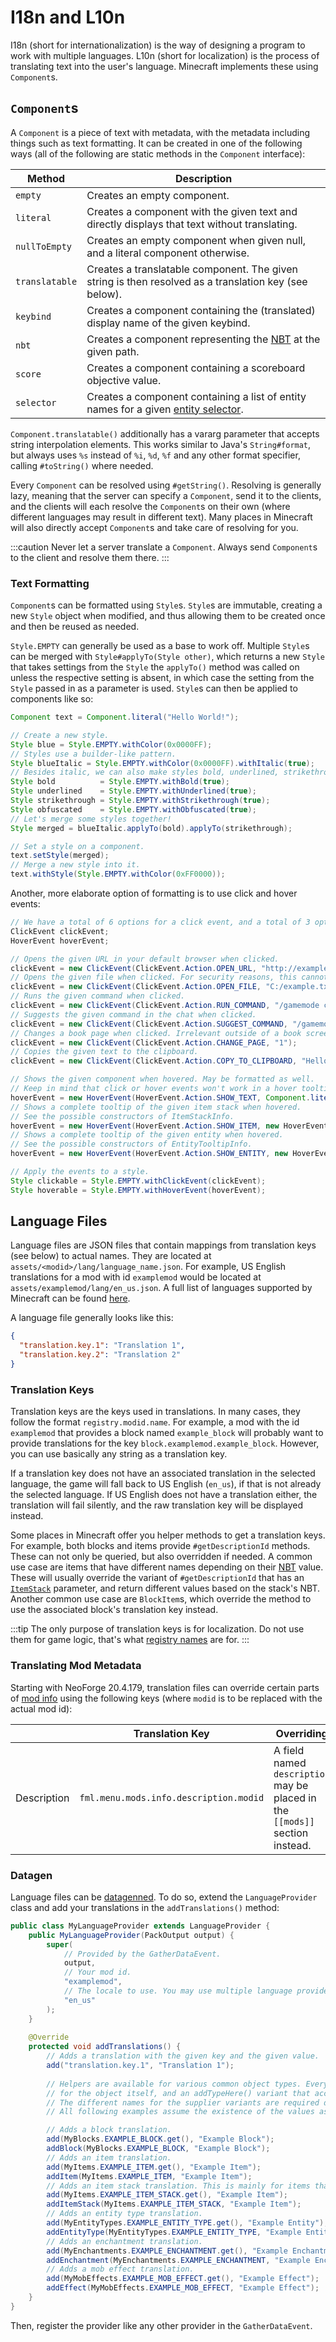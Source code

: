 # I18n and L10n

I18n (short for internationalization) is the way of designing a program to work with multiple languages. L10n (short for localization) is the process of translating text into the user's language. Minecraft implements these using `Component`s.

## `Component`s

A `Component` is a piece of text with metadata, with the metadata including things such as text formatting. It can be created in one of the following ways (all of the following are static methods in the `Component` interface):

| Method         | Description                                                                                           |
|----------------|-------------------------------------------------------------------------------------------------------|
| `empty`        | Creates an empty component.                                                                           |
| `literal`      | Creates a component with the given text and directly displays that text without translating.          |
| `nullToEmpty`  | Creates an empty component when given null, and a literal component otherwise.                        |
| `translatable` | Creates a translatable component. The given string is then resolved as a translation key (see below). |
| `keybind`      | Creates a component containing the (translated) display name of the given keybind.                    |
| `nbt`          | Creates a component representing the [NBT][nbt] at the given path.                                    |
| `score`        | Creates a component containing a scoreboard objective value.                                          |
| `selector`     | Creates a component containing a list of entity names for a given [entity selector][selector].        |

`Component.translatable()` additionally has a vararg parameter that accepts string interpolation elements. This works similar to Java's `String#format`, but always uses `%s` instead of `%i`, `%d`, `%f` and any other format specifier, calling `#toString()` where needed.

Every `Component` can be resolved using `#getString()`. Resolving is generally lazy, meaning that the server can specify a `Component`, send it to the clients, and the clients will each resolve the `Component`s on their own (where different languages may result in different text). Many places in Minecraft will also directly accept `Component`s and take care of resolving for you.

:::caution
Never let a server translate a `Component`. Always send `Component`s to the client and resolve them there.
:::

### Text Formatting

`Component`s can be formatted using `Style`s. `Style`s are immutable, creating a new `Style` object when modified, and thus allowing them to be created once and then be reused as needed.

`Style.EMPTY` can generally be used as a base to work off. Multiple `Style`s can be merged with `Style#applyTo(Style other)`, which returns a new `Style` that takes settings from the `Style` the `applyTo()` method was called on unless the respective setting is absent, in which case the setting from the `Style` passed in as a parameter is used. `Style`s can then be applied to components like so:

```java
Component text = Component.literal("Hello World!");

// Create a new style.
Style blue = Style.EMPTY.withColor(0x0000FF);
// Styles use a builder-like pattern.
Style blueItalic = Style.EMPTY.withColor(0x0000FF).withItalic(true);
// Besides italic, we can also make styles bold, underlined, strikethrough, or obfuscated.
Style bold          = Style.EMPTY.withBold(true);
Style underlined    = Style.EMPTY.withUnderlined(true);
Style strikethrough = Style.EMPTY.withStrikethrough(true);
Style obfuscated    = Style.EMPTY.withObfuscated(true);
// Let's merge some styles together!
Style merged = blueItalic.applyTo(bold).applyTo(strikethrough);

// Set a style on a component.
text.setStyle(merged);
// Merge a new style into it.
text.withStyle(Style.EMPTY.withColor(0xFF0000));
```

Another, more elaborate option of formatting is to use click and hover events:

```java
// We have a total of 6 options for a click event, and a total of 3 options for a hover event.
ClickEvent clickEvent;
HoverEvent hoverEvent;

// Opens the given URL in your default browser when clicked.
clickEvent = new ClickEvent(ClickEvent.Action.OPEN_URL, "http://example.com/");
// Opens the given file when clicked. For security reasons, this cannot be sent from a server.
clickEvent = new ClickEvent(ClickEvent.Action.OPEN_FILE, "C:/example.txt");
// Runs the given command when clicked.
clickEvent = new ClickEvent(ClickEvent.Action.RUN_COMMAND, "/gamemode creative");
// Suggests the given command in the chat when clicked.
clickEvent = new ClickEvent(ClickEvent.Action.SUGGEST_COMMAND, "/gamemode creative");
// Changes a book page when clicked. Irrelevant outside of a book screen context.
clickEvent = new ClickEvent(ClickEvent.Action.CHANGE_PAGE, "1");
// Copies the given text to the clipboard.
clickEvent = new ClickEvent(ClickEvent.Action.COPY_TO_CLIPBOARD, "Hello World!");

// Shows the given component when hovered. May be formatted as well.
// Keep in mind that click or hover events won't work in a hover tooltip for obvious reasons.
hoverEvent = new HoverEvent(HoverEvent.Action.SHOW_TEXT, Component.literal("Hello World!"));
// Shows a complete tooltip of the given item stack when hovered.
// See the possible constructors of ItemStackInfo.
hoverEvent = new HoverEvent(HoverEvent.Action.SHOW_ITEM, new HoverEvent.ItemStackInfo(...));
// Shows a complete tooltip of the given entity when hovered.
// See the possible constructors of EntityTooltipInfo.
hoverEvent = new HoverEvent(HoverEvent.Action.SHOW_ENTITY, new HoverEvent.EntityTooltipInfo(...));

// Apply the events to a style.
Style clickable = Style.EMPTY.withClickEvent(clickEvent);
Style hoverable = Style.EMPTY.withHoverEvent(hoverEvent);
```

## Language Files

Language files are JSON files that contain mappings from translation keys (see below) to actual names. They are located at `assets/<modid>/lang/language_name.json`. For example, US English translations for a mod with id `examplemod` would be located at `assets/examplemod/lang/en_us.json`. A full list of languages supported by Minecraft can be found [here][mcwikilang].

A language file generally looks like this:

```json
{
  "translation.key.1": "Translation 1",
  "translation.key.2": "Translation 2"
}
```

### Translation Keys

Translation keys are the keys used in translations. In many cases, they follow the format `registry.modid.name`. For example, a mod with the id `examplemod` that provides a block named `example_block` will probably want to provide translations for the key `block.examplemod.example_block`. However, you can use basically any string as a translation key.

If a translation key does not have an associated translation in the selected language, the game will fall back to US English (`en_us`), if that is not already the selected language. If US English does not have a translation either, the translation will fail silently, and the raw translation key will be displayed instead.

Some places in Minecraft offer you helper methods to get a translation keys. For example, both blocks and items provide `#getDescriptionId` methods. These can not only be queried, but also overridden if needed. A common use case are items that have different names depending on their [NBT][nbt] value. These will usually override the variant of `#getDescriptionId` that has an [`ItemStack`][itemstack] parameter, and return different values based on the stack's NBT. Another common use case are `BlockItem`s, which override the method to use the associated block's translation key instead.

:::tip
The only purpose of translation keys is for localization. Do not use them for game logic, that's what [registry names][regname] are for.
:::

### Translating Mod Metadata

Starting with NeoForge 20.4.179, translation files can override certain parts of [mod info][modstoml] using the following keys (where `modid` is to be replaced with the actual mod id):

|              | Translation Key                        | Overriding                                                                   |
|--------------|----------------------------------------|------------------------------------------------------------------------------|
| Description  | `fml.menu.mods.info.description.modid` | A field named `description` may be placed in the `[[mods]]` section instead. |

### Datagen

Language files can be [datagenned][datagen]. To do so, extend the `LanguageProvider` class and add your translations in the `addTranslations()` method:

```java
public class MyLanguageProvider extends LanguageProvider {
    public MyLanguageProvider(PackOutput output) {
        super(
            // Provided by the GatherDataEvent.
            output,
            // Your mod id.
            "examplemod",
            // The locale to use. You may use multiple language providers for different locales.
            "en_us"
        );
    }
    
    @Override
    protected void addTranslations() {
        // Adds a translation with the given key and the given value.
        add("translation.key.1", "Translation 1");
        
        // Helpers are available for various common object types. Every helper has two variants: an add() variant
        // for the object itself, and an addTypeHere() variant that accepts a supplier for the object.
        // The different names for the supplier variants are required due to generic type erasure.
        // All following examples assume the existence of the values as suppliers of the needed type.

        // Adds a block translation.
        add(MyBlocks.EXAMPLE_BLOCK.get(), "Example Block");
        addBlock(MyBlocks.EXAMPLE_BLOCK, "Example Block");
        // Adds an item translation.
        add(MyItems.EXAMPLE_ITEM.get(), "Example Item");
        addItem(MyItems.EXAMPLE_ITEM, "Example Item");
        // Adds an item stack translation. This is mainly for items that have NBT-specific names.
        add(MyItems.EXAMPLE_ITEM_STACK.get(), "Example Item");
        addItemStack(MyItems.EXAMPLE_ITEM_STACK, "Example Item");
        // Adds an entity type translation.
        add(MyEntityTypes.EXAMPLE_ENTITY_TYPE.get(), "Example Entity");
        addEntityType(MyEntityTypes.EXAMPLE_ENTITY_TYPE, "Example Entity");
        // Adds an enchantment translation.
        add(MyEnchantments.EXAMPLE_ENCHANTMENT.get(), "Example Enchantment");
        addEnchantment(MyEnchantments.EXAMPLE_ENCHANTMENT, "Example Enchantment");
        // Adds a mob effect translation.
        add(MyMobEffects.EXAMPLE_MOB_EFFECT.get(), "Example Effect");
        addEffect(MyMobEffects.EXAMPLE_MOB_EFFECT, "Example Effect");
    }
}
```

Then, register the provider like any other provider in the `GatherDataEvent`.

[datagen]: ../index.md#data-generation
[itemstack]: ../../items/index.md#itemstacks
[mcwikilang]: https://minecraft.wiki/w/Language
[modstoml]: ../../gettingstarted/modfiles.md#modstoml
[nbt]: ../../datastorage/nbt.md
[regname]: ../../concepts/registries.md
[selector]: https://minecraft.wiki/w/Target_selectors

